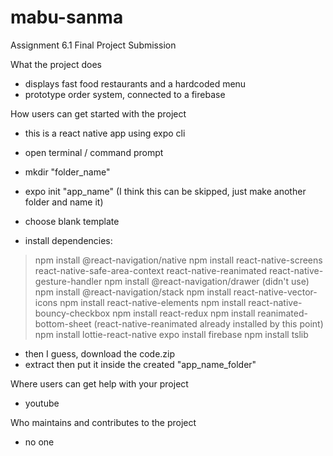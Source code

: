 # mabu-sanma
Assignment 6.1 Final Project Submission

What the project does
- displays fast food restaurants and a hardcoded menu
- prototype order system, connected to a firebase

How users can get started with the project
- this is a react native app using expo cli
- open terminal / command prompt
- mkdir "folder_name"
- expo init "app_name"  (I think this can be skipped, just make another folder and name it)
- choose blank template

- install dependencies:
> npm install @react-navigation/native
> npm install react-native-screens react-native-safe-area-context react-native-reanimated  react-native-gesture-handler
> npm install @react-navigation/drawer  (didn't use)
> npm install @react-navigation/stack
> npm install react-native-vector-icons
> npm install react-native-elements
> npm install react-native-bouncy-checkbox
> npm install react-redux
> npm install reanimated-bottom-sheet (react-native-reanimated already installed by this point)
> npm install lottie-react-native
> expo install firebase
> npm install tslib

- then I guess, download the code.zip
- extract then put it inside the created "app_name_folder"

Where users can get help with your project
- youtube

Who maintains and contributes to the project
- no one
